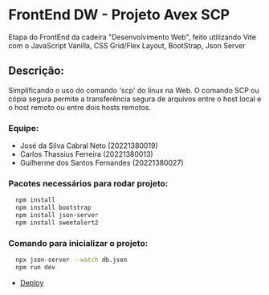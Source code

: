# FrontEnd DW - Projeto Avex SCP
Etapa do FrontEnd da cadeira "Desenvolvimento Web", feito utilizando Vite com o JavaScript Vanilla, CSS Grid/Flex Layout, BootStrap, Json Server

## Descrição:
Simplificando o uso do comando 'scp' do linux na Web.
O comando SCP ou cópia segura permite a transferência segura 
de arquivos entre o host local e o host remoto  ou entre dois hosts remotos.

### Equipe:

* José da Silva Cabral Neto (20221380019)
* Carlos Thassius Ferreira (20221380013)
* Guilherme dos Santos Fernandes (20221380027)

### Pacotes necessários para rodar projeto:

```bash
  npm install
  npm install bootstrap
  npm install json-server
  npm install sweetalert2
```

### Comando para inicializar o projeto:

```bash
  npx json-server --watch db.json
  npm run dev
```

* [Deploy](https://joseneto0.github.io/projeto-dw-front/)
